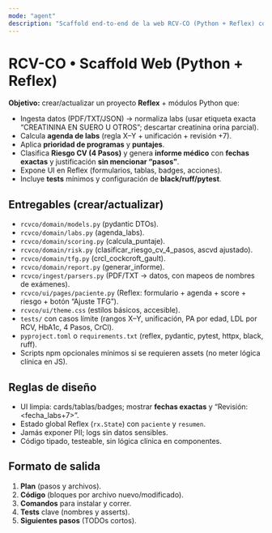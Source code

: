 ```yaml
---
mode: "agent"
description: "Scaffold end-to-end de la web RCV-CO (Python + Reflex) con reglas clínicas y tests"
---
```


# RCV-CO • Scaffold Web (Python + Reflex)

**Objetivo:** crear/actualizar un proyecto **Reflex** + módulos Python que:
- Ingesta datos (PDF/TXT/JSON) → normaliza labs (usar etiqueta exacta “CREATININA EN SUERO U OTROS”; descartar creatinina orina parcial).  
- Calcula **agenda de labs** (regla X–Y + unificación + revisión +7).  
- Aplica **prioridad de programas** y **puntajes**.  
- Clasifica **Riesgo CV (4 Pasos)** y genera **informe médico** con **fechas exactas** y justificación **sin mencionar “pasos”**.  
- Expone UI en Reflex (formularios, tablas, badges, acciones).  
- Incluye **tests** mínimos y configuración de **black/ruff/pytest**.

## Entregables (crear/actualizar)
- `rcvco/domain/models.py` (pydantic DTOs).  
- `rcvco/domain/labs.py` (agenda_labs).  
- `rcvco/domain/scoring.py` (calcula_puntaje).  
- `rcvco/domain/risk.py` (clasificar_riesgo_cv_4_pasos, ascvd ajustado).  
- `rcvco/domain/tfg.py` (crcl_cockcroft_gault).  
- `rcvco/domain/report.py` (generar_informe).  
- `rcvco/ingest/parsers.py` (PDF/TXT → datos, con mapeos de nombres de exámenes).  
- `rcvco/ui/pages/paciente.py` (Reflex: formulario + agenda + score + riesgo + botón “Ajuste TFG”).  
- `rcvco/ui/theme.css` (estilos básicos, accesible).  
- `tests/` con casos límite (rangos X–Y, unificación, PA por edad, LDL por RCV, HbA1c, 4 Pasos, CrCl).  
- `pyproject.toml` o `requirements.txt` (reflex, pydantic, pytest, httpx, black, ruff).  
- Scripts npm opcionales mínimos si se requieren assets (no meter lógica clínica en JS).

## Reglas de diseño
- UI limpia: cards/tablas/badges; mostrar **fechas exactas** y “Revisión: <fecha_labs+7>”.  
- Estado global Reflex (`rx.State`) con `paciente` y `resumen`.  
- Jamás exponer PII; logs sin datos sensibles.  
- Código tipado, testeable, sin lógica clínica en componentes.

## Formato de salida
1) **Plan** (pasos y archivos).  
2) **Código** (bloques por archivo nuevo/modificado).  
3) **Comandos** para instalar y correr.  
4) **Tests** clave (nombres y asserts).  
5) **Siguientes pasos** (TODOs cortos).

